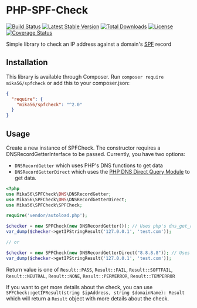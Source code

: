 # PHP-SPF-Check
[![Build Status](https://travis-ci.org/Mika56/PHP-SPF-Check.svg?branch=master)](https://travis-ci.org/Mika56/PHP-SPF-Check)
[![Latest Stable Version](https://poser.pugx.org/mika56/spfcheck/v/stable)](https://packagist.org/packages/mika56/spfcheck)
[![Total Downloads](https://poser.pugx.org/mika56/spfcheck/downloads)](https://packagist.org/packages/mika56/spfcheck)
[![License](https://poser.pugx.org/mika56/spfcheck/license)](https://packagist.org/packages/mika56/spfcheck)
[![Coverage Status](https://coveralls.io/repos/github/Mika56/PHP-SPF-Check/badge.svg)](https://coveralls.io/github/Mika56/PHP-SPF-Check)

Simple library to check an IP address against a domain's [SPF](http://www.openspf.org/) record

## Installation
This library is available through Composer.
Run `composer require mika56/spfcheck` or add this to your composer.json:
```json
{
  "require": {
    "mika56/spfcheck": "^2.0"
  }
}
```

## Usage
Create a new instance of SPFCheck. The constructor requires a DNSRecordGetterInterface to be passed. Currently, you have two options:
- `DNSRecordGetter` which uses PHP's DNS functions to get data
- `DNSRecordGetterDirect` which uses the [PHP DNS Direct Query Module](https://github.com/purplepixie/phpdns) to get data.

```php
<?php
use Mika56\SPFCheck\DNS\DNSRecordGetter;
use Mika56\SPFCheck\DNS\DNSRecordGetterDirect;
use Mika56\SPFCheck\SPFCheck;

require('vendor/autoload.php');

$checker = new SPFCheck(new DNSRecordGetter()); // Uses php's dns_get_record method for lookup.
var_dump($checker->getIPStringResult('127.0.0.1', 'test.com'));

// or

$checker = new SPFCheck(new DNSRecordGetterDirect("8.8.8.8")); // Uses phpdns, allowing you to set the nameserver you wish to use for the dns queries.
var_dump($checker->getIPStringResult('127.0.0.1', 'test.com'));
```

Return value is one of `Result::PASS`, `Result::FAIL`, `Result::SOFTFAIL`, `Result::NEUTRAL`, `Result::NONE`, `Result::PERMERROR`, `Result::TEMPERROR`

If you want to get more details about the check, you can use `SPFCheck::getIPResult(string $ipAddress, string $domainName): Result` which will return a 
`Result` object with more details about the check.
